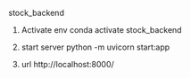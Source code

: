 stock_backend
 

 1. Activate env 
    conda activate stock_backend

2. start server
    python -m  uvicorn start:app


3. url 
    http://localhost:8000/
